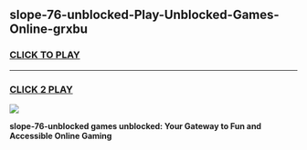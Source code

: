 
## slope-76-unblocked-Play-Unblocked-Games-Online-grxbu
<h3>
<a href="https://premium76.site?title=slope-76-unblocked&ref=25A">CLICK TO PLAY</a></h3>
<hr>

<h3>
<a href="https://premium76.site?title=slope-76-unblocked&ref=25A">CLICK 2 PLAY</a>
  
</h3>

<a href="https://premium76.site?title=slope-76-unblocked&ref=25A"><img src="https://clearcache.store/games.png"></a>


**slope-76-unblocked games unblocked: Your Gateway to Fun and Accessible Online Gaming**
